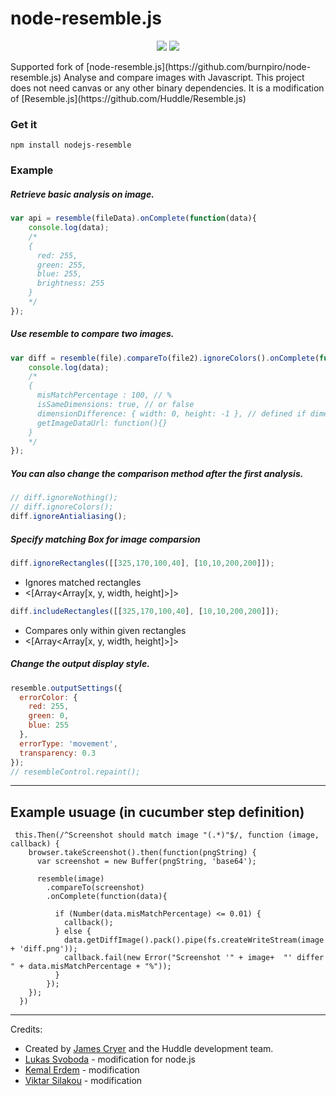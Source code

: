 node-resemble.js
================

<p align="center">
<a href="https://nodejs.org/docs/latest-v12.x/api/index.html"><img src="https://img.shields.io/badge/node-12+-brightgreen.svg"></a>
<a href="https://www.npmjs.com/package/nodejs-resemble"><img src="https://img.shields.io/npm/v/nodejs-resemble.svg"></a>
</p>
Supported fork of [node-resemble.js](https://github.com/burnpiro/node-resemble.js)
Analyse and compare images with Javascript. This project does not need canvas or any other binary dependencies.
It is a modification of [Resemble.js](https://github.com/Huddle/Resemble.js)


### Get it

`npm install nodejs-resemble`

### Example

##### Retrieve basic analysis on image.

```javascript
var api = resemble(fileData).onComplete(function(data){
	console.log(data);
	/*
	{
	  red: 255,
	  green: 255,
	  blue: 255,
	  brightness: 255
	}
	*/
});
```

##### Use resemble to compare two images.

```javascript
var diff = resemble(file).compareTo(file2).ignoreColors().onComplete(function(data){
	console.log(data);
	/*
	{
	  misMatchPercentage : 100, // %
	  isSameDimensions: true, // or false
	  dimensionDifference: { width: 0, height: -1 }, // defined if dimensions are not the same
	  getImageDataUrl: function(){}
	}
	*/
});
```

##### You can also change the comparison method after the first analysis.

```javascript
// diff.ignoreNothing();
// diff.ignoreColors();
diff.ignoreAntialiasing();
```

##### Specify matching Box for image comparsion

```javascript
diff.ignoreRectangles([[325,170,100,40], [10,10,200,200]]);
```
- Ignores matched rectangles
- <[Array<Array[x, y, width, height]>]>
```javascript
diff.includeRectangles([[325,170,100,40], [10,10,200,200]]);
```
- Compares only within given rectangles
- <[Array<Array[x, y, width, height]>]>

##### Change the output display style.

```javascript
resemble.outputSettings({
  errorColor: {
    red: 255,
    green: 0,
    blue: 255
  },
  errorType: 'movement',
  transparency: 0.3
});
// resembleControl.repaint();
```

--------------------------------------
## Example usuage (in cucumber step definition)


     this.Then(/^Screenshot should match image "(.*)"$/, function (image, callback) {
        browser.takeScreenshot().then(function(pngString) {
          var screenshot = new Buffer(pngString, 'base64');
     
          resemble(image)
            .compareTo(screenshot)
            .onComplete(function(data){
     
              if (Number(data.misMatchPercentage) <= 0.01) {
                callback();
              } else {
                data.getDiffImage().pack().pipe(fs.createWriteStream(image + 'diff.png'));
                callback.fail(new Error("Screenshot '" + image+  "' differ " + data.misMatchPercentage + "%"));
              }
            });
        });
      })

--------------------------------------

Credits:
 * Created by [James Cryer](http://github.com/jamescryer) and the Huddle development team.
 * [Lukas Svoboda](http://github.com/lksv) - modification for node.js
 * [Kemal Erdem](https://github.com/burnpiro) - modification
 * [Viktar Silakou](https://github.com/viktor-silakov) - modification
